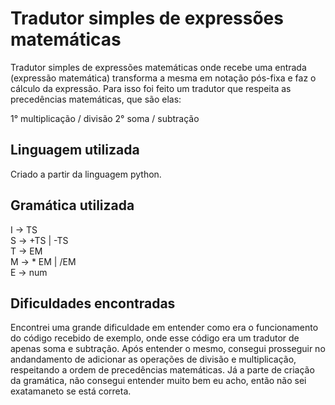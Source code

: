 
# Tradutor simples de expressões matemáticas

Tradutor simples de expressões matemáticas onde recebe uma entrada (expressão matemática) transforma a mesma em notação pós-fixa e faz o cálculo da expressão. Para isso foi feito um tradutor que respeita as precedências matemáticas, que são elas:

1° multiplicação / divisão
2° soma / subtração

## Linguagem utilizada

Criado a partir da linguagem python.


## Gramática utilizada

I -> TS  
S -> +TS | -TS  
T -> EM   
M -> * EM | /EM   
E -> num   

## Dificuldades encontradas

Encontrei uma grande dificuldade em entender como era o funcionamento do código recebido de exemplo, onde esse código era um tradutor de apenas soma e subtração. Após entender o mesmo, consegui prosseguir no andandamento de adicionar as operações de divisão e multiplicação, respeitando a ordem de precedências matemáticas. Já a parte de criação da gramática, não consegui entender muito bem eu acho, então não sei exatamaneto se está correta.
